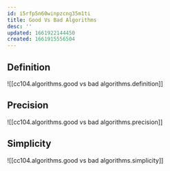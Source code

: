 ```yaml
---
id: i5rfp5n60winpzcng35m1ti
title: Good Vs Bad Algorithms
desc: ''
updated: 1661922144450
created: 1661915556504
---
```


## Definition

![[cc104.algorithms.good vs bad algorithms.definition]]

## Precision

![[cc104.algorithms.good vs bad algorithms.precision]]

## Simplicity

![[cc104.algorithms.good vs bad algorithms.simplicity]]
